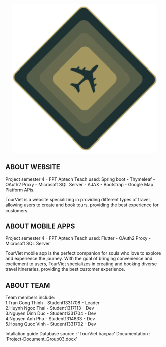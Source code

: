 <p align="center">
  <img width="460" height="align" src="App_logo.png">
</p>

## ABOUT WEBSITE

Project semester 4 - FPT Aptech Teach used: Spring boot - Thymeleaf - OAuth2 Proxy - Microsoft SQL Server - AJAX - Bootstrap - Google Map Platform APis.

TourViet is a website specializing in providing different types of travel, allowing users to create and book tours, providing the best experience for customers.

## ABOUT MOBILE APPS

Project semester 4 - FPT Aptech Teach used: Flutter - OAuth2 Proxy - Microsoft SQL Server

TourViet mobile app is the perfect companion for souls who love to explore and experience the journey. With the goal of bringing convenience and excitement to users, TourViet specializes in creating and booking diverse travel itineraries, providing the best customer experience.

## ABOUT TEAM

Team members include: <br>
1.Tran Cong Thinh - Student1331708 - Leader<br>
2.Huynh Ngoc Thai - Student1317113 - Dev<br>
3.Nguyen Dinh Duc - Student1331704 - Dev<br>
4.Nguyen Anh Phu - Student1314833 - Dev<br>
5.Hoang Quoc Vinh - Student1331702 - Dev<br>

Intallation guide Database source : 'TourViet.bacpac' Documentation : 'Project-Document_Group03.docx'
